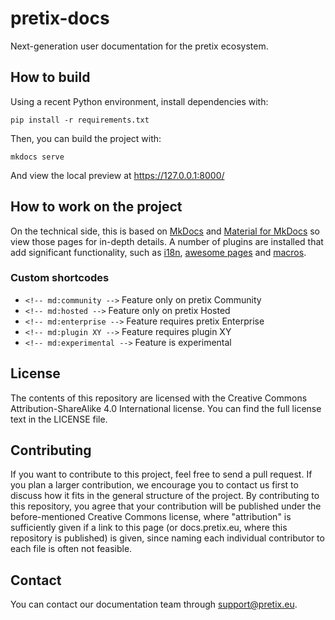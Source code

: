 # pretix-docs

Next-generation user documentation for the pretix ecosystem.

## How to build

Using a recent Python environment, install dependencies with:

    pip install -r requirements.txt

Then, you can build the project with:

    mkdocs serve

And view the local preview at https://127.0.0.1:8000/

## How to work on the project

On the technical side, this is based on [MkDocs](https://www.mkdocs.org/) and [Material for MkDocs](https://squidfunk.github.io/mkdocs-material/)
so view those pages for in-depth details. A number of plugins are installed that add significant functionality, such as
[i18n](https://github.com/ultrabug/mkdocs-static-i18n), [awesome pages](https://github.com/lukasgeiter/mkdocs-awesome-pages-plugin) and
[macros](https://mkdocs-macros-plugin.readthedocs.io/en/latest/).

### Custom shortcodes

- ``<!-- md:community -->`` Feature only on pretix Community
- ``<!-- md:hosted -->`` Feature only on pretix Hosted
- ``<!-- md:enterprise -->`` Feature requires pretix Enterprise
- ``<!-- md:plugin XY -->`` Feature requires plugin XY
- ``<!-- md:experimental -->`` Feature is experimental

## License

The contents of this repository are licensed with the Creative Commons Attribution-ShareAlike 4.0 International license.
You can find the full license text in the LICENSE file.

## Contributing

If you want to contribute to this project, feel free to send a pull request.
If you plan a larger contribution, we encourage you to contact us first to discuss how it fits in the general structure of the project.
By contributing to this repository, you agree that your contribution will be published under the before-mentioned Creative Commons license, where "attribution" is sufficiently given if a link to this page (or docs.pretix.eu, where this repository is published) is given, since naming each individual contributor to each file is often not feasible.

## Contact

You can contact our documentation team through support@pretix.eu.